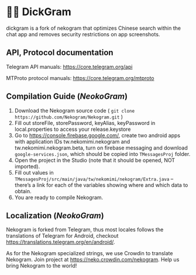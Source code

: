 # 🐓🎱 DickGram

dickgram is a fork of nekogram that optimizes Chinese search within the chat app and removes security restrictions on app screenshots.

## API, Protocol documentation

Telegram API manuals: https://core.telegram.org/api

MTProto protocol manuals: https://core.telegram.org/mtproto

## Compilation Guide (*NeokoGram*)

1. Download the Nekogram source code ( `git clone https://github.com/Nekogram/Nekogram.git` )
1. Fill out storeFile, storePassword, keyAlias, keyPassword in local.properties to access your release.keystore
1. Go to https://console.firebase.google.com/, create two android apps with application IDs tw.nekomimi.nekogram and tw.nekomimi.nekogram.beta, turn on firebase messaging and download `google-services.json`, which should be copied into `TMessagesProj` folder.
1. Open the project in the Studio (note that it should be opened, NOT imported).
1. Fill out values in `TMessagesProj/src/main/java/tw/nekomimi/nekogram/Extra.java` – there’s a link for each of the variables showing where and which data to obtain.
1. You are ready to compile Nekogram.

## Localization (*NeokoGram*)

Nekogram is forked from Telegram, thus most locales follows the translations of Telegram for Android, checkout https://translations.telegram.org/en/android/.

As for the Nekogram specialized strings, we use Crowdin to translate Nekogram. Join project at https://neko.crowdin.com/nekogram. Help us bring Nekogram to the world!
